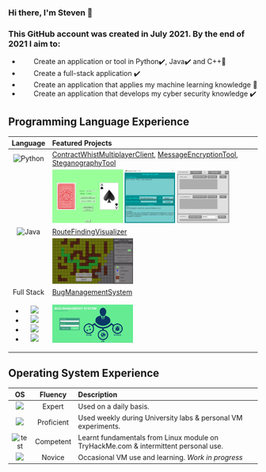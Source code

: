 ### Hi there, I'm Steven 👋
### This GitHub account was created in July 2021. By the end of 2021 I aim to:
- &nbsp;&nbsp;&nbsp;&nbsp;&nbsp;&nbsp; Create an application or tool in Python:heavy_check_mark:, Java:heavy_check_mark: and C++:white_square_button:
- &nbsp;&nbsp;&nbsp;&nbsp;&nbsp;&nbsp; Create a full-stack application :heavy_check_mark:
- &nbsp;&nbsp;&nbsp;&nbsp;&nbsp;&nbsp; Create an application that applies my machine learning knowledge :white_square_button:
- &nbsp;&nbsp;&nbsp;&nbsp;&nbsp;&nbsp; Create an application that develops my cyber security knowledge :heavy_check_mark:
## Programming Language Experience

| Language | Featured Projects |
|   :---:  |  :--- |
| <img alt="Python" src="https://img.shields.io/badge/python-3670A0?style=for-the-badge&logo=python&logoColor=ffdd54"/> | [ContractWhistMultiplayerClient](https://github.com/StevenButtifint/contract-whist-multiplayer-client),  [MessageEncryptionTool](https://github.com/StevenButtifint/message-encryption-tool),  [SteganographyTool](https://github.com/StevenButtifint/steganography-tool) |
|  | <img width="35%" src="https://github.com/stevenbuttifint/contract-whist-multiplayer-client/blob/main/res/images/screenshots/offline_demo.gif" /> <img width="25%" src="https://github.com/stevenbuttifint/message-encryption-tool/blob/main/res/screenshots/AES_enc.JPG?raw=true" /> <img width="26%" src="https://github.com/stevenbuttifint/steganography-tool/blob/main/res/screenshots/pack.PNG?raw=true" />|
| <img alt="Java" src="https://img.shields.io/badge/java-%23ED8B00.svg?style=for-the-badge&logo=java&logoColor=white/"> | [RouteFindingVisualizer](https://github.com/StevenButtifint/route-finding-visualizer)  |
| | <img width="40%" src="https://github.com/stevenbuttifint/route-finding-visualizer/blob/main/src/res/demoVideo.gif" />|
| Full Stack | [BugManagementSystem](https://github.com/StevenButtifint/bug-management-system) |
| <ul><li><img src="https://img.shields.io/badge/react-%2320232a.svg?style=for-the-badge&logo=react&logoColor=%2361DAFB"/></li><li> <img src="https://img.shields.io/badge/node.js-6DA55F?style=for-the-badge&logo=node.js&logoColor=white" /></li><li> <img src="https://img.shields.io/badge/javascript-%23323330.svg?style=for-the-badge&logo=javascript&logoColor=%23F7DF1E" /> </li><li> <img src='https://img.shields.io/badge/MongoDB-%234ea94b.svg?style=for-the-badge&logo=mongodb&logoColor=white' /> </li></ui>| <img width="40%" src="https://github.com/stevenbuttifint/bug-management-system/blob/main/res/demo/BMS_demo.gif" /> |

## Operating System Experience

| OS | Fluency  | Description |
|   :---:  |     :---:      |  :--- |
| <img src="https://img.shields.io/badge/Windows-0078D6?style=for-the-badge&logo=windows&logoColor=white"/> | Expert | Used on a daily basis.    |
| <img src="https://img.shields.io/badge/Ubuntu-E95420?style=for-the-badge&logo=ubuntu&logoColor=white"/> | Proficient | Used weekly during University labs & personal VM experiments. |
| <img title="test" src="https://img.shields.io/badge/Linux-FCC624?style=for-the-badge&logo=linux&logoColor=black"/> | Competent | Learnt fundamentals from Linux module on TryHackMe.com & intermittent personal use. |
| <img src="https://img.shields.io/badge/Kali-268BEE?style=for-the-badge&logo=kalilinux&logoColor=white"/> | Novice | Occasional VM use and learning. *Work in progress* |


[comment]: <> (references:)
[comment]: <> (user stats source: https://github.com/anuraghazra/github-readme-stats)
[comment]: <> (<img width="47%" src="https://github-readme-stats.vercel.app/api/top-langs/?username=stevenbuttifint&layout=compact&langs_count=9&card_width=400" />)
[comment]: <> (badges source: https://github.com/Ileriayo/markdown-badges)

[comment]: <> (no align arg allows for new line indent)

